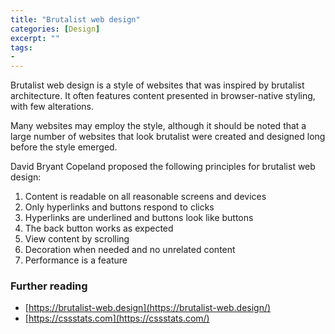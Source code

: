 ```yaml
---
title: "Brutalist web design"
categories: [Design]
excerpt: ""
tags:
- 
---
```

Brutalist web design is a style of websites that was inspired by brutalist architecture. It often features content presented in browser-native styling, with few alterations. 

Many websites may employ the style, although it should be noted that a large number of websites that look brutalist were created and designed long before the style emerged. 

David Bryant Copeland proposed the following principles for brutalist web design:

1. Content is readable on all reasonable screens and devices
2. Only hyperlinks and buttons respond to clicks
3. Hyperlinks are underlined and buttons look like buttons
4. The back button works as expected
5. View content by scrolling
6. Decoration when needed and no unrelated content
7. Performance is a feature

### Further reading
- [https://brutalist-web.design](https://brutalist-web.design/)
- [https://cssstats.com](https://cssstats.com/)